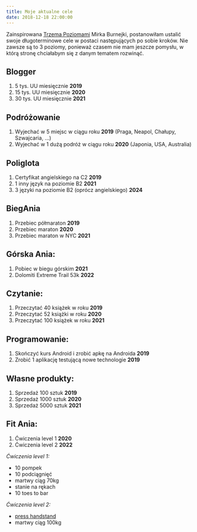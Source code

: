 ```yaml
---
title: Moje aktualne cele
date: 2018-12-18 22:00:00
---
```


Zainspirowana [Trzema Poziomami](https://trzypoziomy.pl/zadania/) Mirka Burnejki, postanowiłam ustalić swoje długoterminowe cele w postaci następujących po sobie kroków. Nie zawsze są to 3 poziomy, ponieważ czasem nie mam jeszcze pomysłu, w którą stronę chciałabym się z danym tematem rozwinąć. 

## Blogger
1. 5 tys. UU miesięcznie **2019**
2. 15 tys. UU miesięcznie **2020**
3. 30 tys. UU miesięcznie **2021**

## Podróżowanie
1. Wyjechać w 5 miejsc w ciągu roku **2019** (Praga, Neapol, Chałupy, Szwajcaria, ...)
2. Wyjechać w 1 dużą podróż w ciągu roku **2020** (Japonia, USA, Australia)

## Poliglota
1. Certyfikat angielskiego na C2 **2019**
2. 1 inny język na poziomie B2 **2021**
3. 3 języki na poziomie B2 (oprócz angielskiego) **2024**

## BiegAnia
1. Przebiec półmaraton **2019**
2. Przebiec maraton **2020**
3. Przebiec maraton w NYC **2021**

## Górska Ania:
1. Pobiec w biegu górskim **2021**
2. Dolomiti Extreme Trail 53k **2022**

## Czytanie:
1. Przeczytać 40 książek w roku **2019**
2. Przeczytać 52 książki w roku **2020**
3. Przeczytać 100 książek w roku **2021**

## Programowanie:
1. Skończyć kurs Android i zrobić apkę na Androida **2019**
2. Zrobić 1 aplikację testującą nowe technologie **2019**

## Własne produkty:
1. Sprzedaż 100 sztuk **2019**
2. Sprzedaż 1000 sztuk **2020**
3. Sprzedaż 5000 sztuk **2021**

## Fit Ania:
1. Ćwiczenia level 1 **2020**
2. Ćwiczenia level 2 **2022**

*Ćwiczenia level 1:*
- 10 pompek
- 10 podciągnięć
- martwy ciąg 70kg
- stanie na rękach
- 10 toes to bar

*Ćwiczenia level 2:*
- [press handstand](https://www.youtube.com/watch?v=mg0IomqMzyw)
- martwy ciąg 100kg